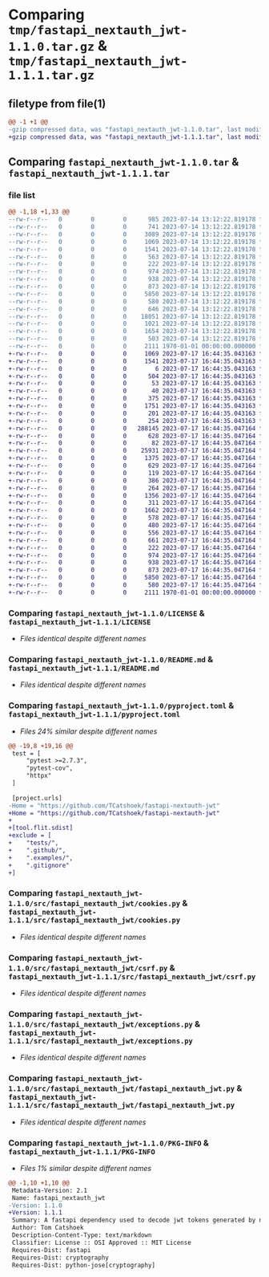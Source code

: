 # Comparing `tmp/fastapi_nextauth_jwt-1.1.0.tar.gz` & `tmp/fastapi_nextauth_jwt-1.1.1.tar.gz`

## filetype from file(1)

```diff
@@ -1 +1 @@
-gzip compressed data, was "fastapi_nextauth_jwt-1.1.0.tar", last modified: Fri Jan  1 00:00:00 2016, max compression
+gzip compressed data, was "fastapi_nextauth_jwt-1.1.1.tar", last modified: Fri Jan  1 00:00:00 2016, max compression
```

## Comparing `fastapi_nextauth_jwt-1.1.0.tar` & `fastapi_nextauth_jwt-1.1.1.tar`

### file list

```diff
@@ -1,18 +1,33 @@
--rw-r--r--   0        0        0      985 2023-07-14 13:12:22.819178 fastapi_nextauth_jwt-1.1.0/.github/workflows/publish.yml
--rw-r--r--   0        0        0      741 2023-07-14 13:12:22.819178 fastapi_nextauth_jwt-1.1.0/.github/workflows/test.yml
--rw-r--r--   0        0        0     3089 2023-07-14 13:12:22.819178 fastapi_nextauth_jwt-1.1.0/.gitignore
--rw-r--r--   0        0        0     1069 2023-07-14 13:12:22.819178 fastapi_nextauth_jwt-1.1.0/LICENSE
--rw-r--r--   0        0        0     1541 2023-07-14 13:12:22.819178 fastapi_nextauth_jwt-1.1.0/README.md
--rw-r--r--   0        0        0      563 2023-07-14 13:12:22.819178 fastapi_nextauth_jwt-1.1.0/pyproject.toml
--rw-r--r--   0        0        0      222 2023-07-14 13:12:22.819178 fastapi_nextauth_jwt-1.1.0/src/fastapi_nextauth_jwt/__init__.py
--rw-r--r--   0        0        0      974 2023-07-14 13:12:22.819178 fastapi_nextauth_jwt-1.1.0/src/fastapi_nextauth_jwt/cookies.py
--rw-r--r--   0        0        0      938 2023-07-14 13:12:22.819178 fastapi_nextauth_jwt-1.1.0/src/fastapi_nextauth_jwt/csrf.py
--rw-r--r--   0        0        0      873 2023-07-14 13:12:22.819178 fastapi_nextauth_jwt-1.1.0/src/fastapi_nextauth_jwt/exceptions.py
--rw-r--r--   0        0        0     5850 2023-07-14 13:12:22.819178 fastapi_nextauth_jwt-1.1.0/src/fastapi_nextauth_jwt/fastapi_nextauth_jwt.py
--rw-r--r--   0        0        0      580 2023-07-14 13:12:22.819178 fastapi_nextauth_jwt-1.1.0/src/fastapi_nextauth_jwt/operations.py
--rw-r--r--   0        0        0      646 2023-07-14 13:12:22.819178 fastapi_nextauth_jwt-1.1.0/tests/fastapi/main.py
--rw-r--r--   0        0        0    18051 2023-07-14 13:12:22.819178 fastapi_nextauth_jwt-1.1.0/tests/fastapi/test_main.py
--rw-r--r--   0        0        0     1021 2023-07-14 13:12:22.819178 fastapi_nextauth_jwt-1.1.0/tests/unit/test_cookies.py
--rw-r--r--   0        0        0     1654 2023-07-14 13:12:22.819178 fastapi_nextauth_jwt-1.1.0/tests/unit/test_csrf.py
--rw-r--r--   0        0        0      503 2023-07-14 13:12:22.819178 fastapi_nextauth_jwt-1.1.0/tests/unit/test_operations.py
--rw-r--r--   0        0        0     2111 1970-01-01 00:00:00.000000 fastapi_nextauth_jwt-1.1.0/PKG-INFO
+-rw-r--r--   0        0        0     1069 2023-07-17 16:44:35.043163 fastapi_nextauth_jwt-1.1.1/LICENSE
+-rw-r--r--   0        0        0     1541 2023-07-17 16:44:35.043163 fastapi_nextauth_jwt-1.1.1/README.md
+-rw-r--r--   0        0        0        6 2023-07-17 16:44:35.043163 fastapi_nextauth_jwt-1.1.1/examples/simple/fastapi/.gitignore
+-rw-r--r--   0        0        0      504 2023-07-17 16:44:35.043163 fastapi_nextauth_jwt-1.1.1/examples/simple/fastapi/main.py
+-rw-r--r--   0        0        0       53 2023-07-17 16:44:35.043163 fastapi_nextauth_jwt-1.1.1/examples/simple/fastapi/requirements.txt
+-rw-r--r--   0        0        0       40 2023-07-17 16:44:35.043163 fastapi_nextauth_jwt-1.1.1/examples/simple/nextjs/.eslintrc.json
+-rw-r--r--   0        0        0      375 2023-07-17 16:44:35.043163 fastapi_nextauth_jwt-1.1.1/examples/simple/nextjs/.gitignore
+-rw-r--r--   0        0        0     1751 2023-07-17 16:44:35.043163 fastapi_nextauth_jwt-1.1.1/examples/simple/nextjs/README.md
+-rw-r--r--   0        0        0      201 2023-07-17 16:44:35.043163 fastapi_nextauth_jwt-1.1.1/examples/simple/nextjs/next-env.d.ts
+-rw-r--r--   0        0        0      254 2023-07-17 16:44:35.043163 fastapi_nextauth_jwt-1.1.1/examples/simple/nextjs/next.config.js
+-rw-r--r--   0        0        0   288145 2023-07-17 16:44:35.047164 fastapi_nextauth_jwt-1.1.1/examples/simple/nextjs/package-lock.json
+-rw-r--r--   0        0        0      628 2023-07-17 16:44:35.047164 fastapi_nextauth_jwt-1.1.1/examples/simple/nextjs/package.json
+-rw-r--r--   0        0        0       82 2023-07-17 16:44:35.047164 fastapi_nextauth_jwt-1.1.1/examples/simple/nextjs/postcss.config.js
+-rw-r--r--   0        0        0    25931 2023-07-17 16:44:35.047164 fastapi_nextauth_jwt-1.1.1/examples/simple/nextjs/public/favicon.ico
+-rw-r--r--   0        0        0     1375 2023-07-17 16:44:35.047164 fastapi_nextauth_jwt-1.1.1/examples/simple/nextjs/public/next.svg
+-rw-r--r--   0        0        0      629 2023-07-17 16:44:35.047164 fastapi_nextauth_jwt-1.1.1/examples/simple/nextjs/public/vercel.svg
+-rw-r--r--   0        0        0      119 2023-07-17 16:44:35.047164 fastapi_nextauth_jwt-1.1.1/examples/simple/nextjs/src/middleware.ts
+-rw-r--r--   0        0        0      386 2023-07-17 16:44:35.047164 fastapi_nextauth_jwt-1.1.1/examples/simple/nextjs/src/pages/_app.tsx
+-rw-r--r--   0        0        0      264 2023-07-17 16:44:35.047164 fastapi_nextauth_jwt-1.1.1/examples/simple/nextjs/src/pages/_document.tsx
+-rw-r--r--   0        0        0     1356 2023-07-17 16:44:35.047164 fastapi_nextauth_jwt-1.1.1/examples/simple/nextjs/src/pages/api/auth/[...nextauth].js
+-rw-r--r--   0        0        0      311 2023-07-17 16:44:35.047164 fastapi_nextauth_jwt-1.1.1/examples/simple/nextjs/src/pages/api/hello.ts
+-rw-r--r--   0        0        0     1662 2023-07-17 16:44:35.047164 fastapi_nextauth_jwt-1.1.1/examples/simple/nextjs/src/pages/index.tsx
+-rw-r--r--   0        0        0      578 2023-07-17 16:44:35.047164 fastapi_nextauth_jwt-1.1.1/examples/simple/nextjs/src/styles/globals.css
+-rw-r--r--   0        0        0      480 2023-07-17 16:44:35.047164 fastapi_nextauth_jwt-1.1.1/examples/simple/nextjs/tailwind.config.js
+-rw-r--r--   0        0        0      556 2023-07-17 16:44:35.047164 fastapi_nextauth_jwt-1.1.1/examples/simple/nextjs/tsconfig.json
+-rw-r--r--   0        0        0      661 2023-07-17 16:44:35.047164 fastapi_nextauth_jwt-1.1.1/pyproject.toml
+-rw-r--r--   0        0        0      222 2023-07-17 16:44:35.047164 fastapi_nextauth_jwt-1.1.1/src/fastapi_nextauth_jwt/__init__.py
+-rw-r--r--   0        0        0      974 2023-07-17 16:44:35.047164 fastapi_nextauth_jwt-1.1.1/src/fastapi_nextauth_jwt/cookies.py
+-rw-r--r--   0        0        0      938 2023-07-17 16:44:35.047164 fastapi_nextauth_jwt-1.1.1/src/fastapi_nextauth_jwt/csrf.py
+-rw-r--r--   0        0        0      873 2023-07-17 16:44:35.047164 fastapi_nextauth_jwt-1.1.1/src/fastapi_nextauth_jwt/exceptions.py
+-rw-r--r--   0        0        0     5850 2023-07-17 16:44:35.047164 fastapi_nextauth_jwt-1.1.1/src/fastapi_nextauth_jwt/fastapi_nextauth_jwt.py
+-rw-r--r--   0        0        0      580 2023-07-17 16:44:35.047164 fastapi_nextauth_jwt-1.1.1/src/fastapi_nextauth_jwt/operations.py
+-rw-r--r--   0        0        0     2111 1970-01-01 00:00:00.000000 fastapi_nextauth_jwt-1.1.1/PKG-INFO
```

### Comparing `fastapi_nextauth_jwt-1.1.0/LICENSE` & `fastapi_nextauth_jwt-1.1.1/LICENSE`

 * *Files identical despite different names*

### Comparing `fastapi_nextauth_jwt-1.1.0/README.md` & `fastapi_nextauth_jwt-1.1.1/README.md`

 * *Files identical despite different names*

### Comparing `fastapi_nextauth_jwt-1.1.0/pyproject.toml` & `fastapi_nextauth_jwt-1.1.1/pyproject.toml`

 * *Files 24% similar despite different names*

```diff
@@ -19,8 +19,16 @@
 test = [
     "pytest >=2.7.3",
     "pytest-cov",
     "httpx"
 ]
 
 [project.urls]
-Home = "https://github.com/TCatshoek/fastapi-nextauth-jwt"
+Home = "https://github.com/TCatshoek/fastapi-nextauth-jwt"
+
+[tool.flit.sdist]
+exclude = [
+    "tests/",
+    ".github/",
+    ".examples/",
+    ".gitignore"
+]
```

### Comparing `fastapi_nextauth_jwt-1.1.0/src/fastapi_nextauth_jwt/cookies.py` & `fastapi_nextauth_jwt-1.1.1/src/fastapi_nextauth_jwt/cookies.py`

 * *Files identical despite different names*

### Comparing `fastapi_nextauth_jwt-1.1.0/src/fastapi_nextauth_jwt/csrf.py` & `fastapi_nextauth_jwt-1.1.1/src/fastapi_nextauth_jwt/csrf.py`

 * *Files identical despite different names*

### Comparing `fastapi_nextauth_jwt-1.1.0/src/fastapi_nextauth_jwt/exceptions.py` & `fastapi_nextauth_jwt-1.1.1/src/fastapi_nextauth_jwt/exceptions.py`

 * *Files identical despite different names*

### Comparing `fastapi_nextauth_jwt-1.1.0/src/fastapi_nextauth_jwt/fastapi_nextauth_jwt.py` & `fastapi_nextauth_jwt-1.1.1/src/fastapi_nextauth_jwt/fastapi_nextauth_jwt.py`

 * *Files identical despite different names*

### Comparing `fastapi_nextauth_jwt-1.1.0/PKG-INFO` & `fastapi_nextauth_jwt-1.1.1/PKG-INFO`

 * *Files 1% similar despite different names*

```diff
@@ -1,10 +1,10 @@
 Metadata-Version: 2.1
 Name: fastapi_nextauth_jwt
-Version: 1.1.0
+Version: 1.1.1
 Summary: A fastapi dependency used to decode jwt tokens generated by nextauth,
 Author: Tom Catshoek
 Description-Content-Type: text/markdown
 Classifier: License :: OSI Approved :: MIT License
 Requires-Dist: fastapi
 Requires-Dist: cryptography
 Requires-Dist: python-jose[cryptography]
```

